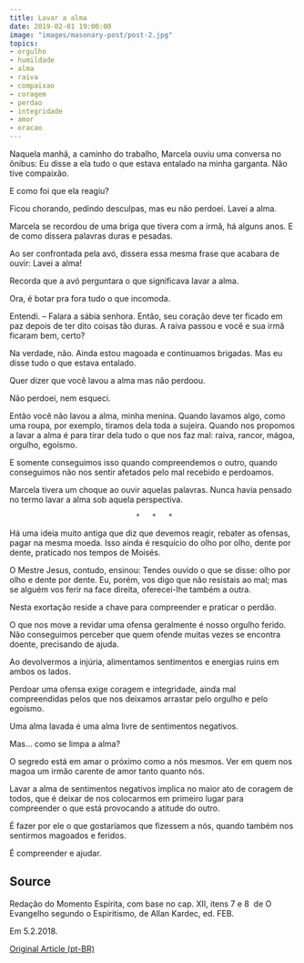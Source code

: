 ```yaml
---
title: Lavar a alma
date: 2019-02-01 19:00:00
image: "images/masonary-post/post-2.jpg"
topics: 
- orgulho
- humildade
- alma
- raiva
- compaixao
- coragem
- perdao
- integridade
- amor
- oracao
---
```


Naquela manhã, a caminho do trabalho, Marcela ouviu uma conversa no ônibus: Eu
disse a ela tudo o que estava entalado na minha garganta. Não tive compaixão.

E como foi que ela reagiu?

Ficou chorando, pedindo desculpas, mas eu não perdoei. Lavei a alma.

Marcela se recordou de uma briga que tivera com a irmã, há alguns anos. E de
como dissera palavras duras e pesadas.

Ao ser confrontada pela avó, dissera essa mesma frase que acabara de ouvir:
Lavei a alma!

Recorda que a avó perguntara o que significava lavar a alma.

Ora, é botar pra fora tudo o que incomoda.

Entendi. – Falara a sábia senhora. Então, seu coração deve ter ficado em paz
depois de ter dito coisas tão duras. A raiva passou e você e sua irmã ficaram
bem, certo?

Na verdade, não. Ainda estou magoada e continuamos brigadas. Mas eu disse tudo
o que estava entalado.

Quer dizer que você lavou a alma mas não perdoou.

Não perdoei, nem esqueci.

Então você não lavou a alma, minha menina. Quando lavamos algo, como uma roupa,
por exemplo, tiramos dela toda a sujeira. Quando nos propomos a lavar a alma é
para tirar dela tudo o que nos faz mal: raiva, rancor, mágoa, orgulho, egoísmo.

E somente conseguimos isso quando compreendemos o outro, quando conseguimos não
nos sentir afetados pelo mal recebido e perdoamos.

Marcela tivera um choque ao ouvir aquelas palavras. Nunca havia pensado no
termo lavar a alma sob aquela perspectiva.

                                   *   *   *

Há uma ideia muito antiga que diz que devemos reagir, rebater as ofensas, pagar
na mesma moeda. Isso ainda é resquício do olho por olho, dente por dente,
praticado nos tempos de Moisés.

O Mestre Jesus, contudo, ensinou: Tendes ouvido o que se disse: olho por olho e
dente por dente. Eu, porém, vos digo que não resistais ao mal; mas se alguém
vos ferir na face direita, oferecei-lhe também a outra.

Nesta exortação reside a chave para compreender e praticar o perdão.

O que nos move a revidar uma ofensa geralmente é nosso orgulho ferido. Não
conseguimos perceber que quem ofende muitas vezes se encontra doente,
precisando de ajuda.

Ao devolvermos a injúria, alimentamos sentimentos e energias ruins em ambos os
lados.

Perdoar uma ofensa exige coragem e integridade, ainda mal compreendidas pelos
que nos deixamos arrastar pelo orgulho e pelo egoísmo.

Uma alma lavada é uma alma livre de sentimentos negativos.

Mas... como se limpa a alma?

O segredo está em amar o próximo como a nós mesmos. Ver em quem nos magoa um
irmão carente de amor tanto quanto nós.

Lavar a alma de sentimentos negativos implica no maior ato de coragem de todos,
que é deixar de nos colocarmos em primeiro lugar para compreender o que está
provocando a atitude do outro.

É fazer por ele o que gostaríamos que fizessem a nós, quando também nos
sentirmos magoados e feridos.

É compreender e ajudar.

## Source
Redação do Momento Espírita, com base no cap. XII,
itens 7 e 8  de O Evangelho segundo o Espiritismo, de
Allan Kardec, ed. FEB.

Em 5.2.2018.

[Original Article (pt-BR)](http://momento.com.br/pt/ler_texto.php?id=5337)
